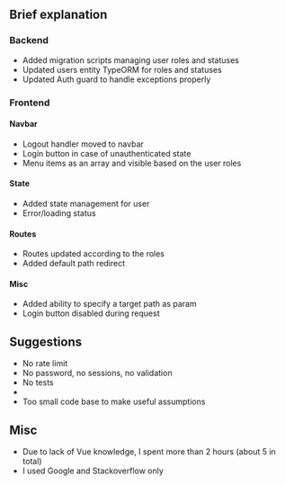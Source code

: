 ## Brief explanation

### Backend
- Added migration scripts managing user roles and statuses
- Updated users entity TypeORM for roles and statuses
- Updated Auth guard to handle exceptions properly 

### Frontend
#### Navbar
- Logout handler moved to navbar
- Login button in case of unauthenticated state
- Menu items as an array and visible based on the user roles 

#### State
- Added state management for user
- Error/loading status 

#### Routes
- Routes updated according to the roles
- Added default path redirect

#### Misc
- Added ability to specify a target path as param
- Login button disabled during request


## Suggestions

- No rate limit
- No password, no sessions, no validation
- No tests
- 
- Too small code base to make useful assumptions  

## Misc
- Due to lack of Vue knowledge, I spent more than 2 hours (about 5 in total)
- I used Google and Stackoverflow only